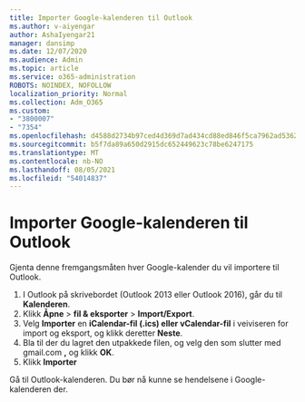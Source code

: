 ```yaml
---
title: Importer Google-kalenderen til Outlook
ms.author: v-aiyengar
author: AshaIyengar21
manager: dansimp
ms.date: 12/07/2020
ms.audience: Admin
ms.topic: article
ms.service: o365-administration
ROBOTS: NOINDEX, NOFOLLOW
localization_priority: Normal
ms.collection: Adm_O365
ms.custom:
- "3800007"
- "7354"
ms.openlocfilehash: d4588d2734b97ced4d369d7ad434cd88ed846f5ca7962ad5362301fea7c54114
ms.sourcegitcommit: b5f7da89a650d2915dc652449623c78be6247175
ms.translationtype: MT
ms.contentlocale: nb-NO
ms.lasthandoff: 08/05/2021
ms.locfileid: "54014837"
---
```

# <a name="import-your-google-calendar-to-outlook"></a>Importer Google-kalenderen til Outlook

Gjenta denne fremgangsmåten hver Google-kalender du vil importere til Outlook.

1. I Outlook på skrivebordet (Outlook 2013 eller Outlook 2016), går du til **Kalenderen**.
1. Klikk **Åpne**  >  **fil & eksporter**  >  **Import/Export**.
1. Velg **Importer** en **iCalendar-fil (.ics) eller vCalendar-fil** i veiviseren for import og eksport, og klikk deretter **Neste**.
1. Bla til der du lagret den utpakkede filen, og velg den som slutter med gmail.com **,** og klikk **OK**.
1. Klikk **Importer**

Gå til Outlook-kalenderen. Du bør nå kunne se hendelsene i Google-kalenderen der.
